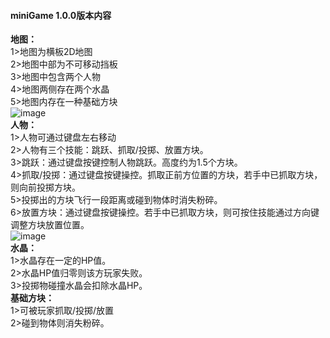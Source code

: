 #### miniGame 1.0.0版本内容
**地图：**  
1>地图为横板2D地图  
2>地图中部为不可移动挡板  
3>地图中包含两个人物  
4>地图两侧存在两个水晶  
5>地图内存在一种基础方块  
![image](**/Resource/map.png)  
**人物：**  
1>人物可通过键盘左右移动  
2>人物有三个技能：跳跃、抓取/投掷、放置方块。  
3>跳跃：通过键盘按键控制人物跳跃。高度约为1.5个方块。  
4>抓取/投掷：通过键盘按键操控。抓取正前方位置的方块，若手中已抓取方块，则向前投掷方块。  
5>投掷出的方块飞行一段距离或碰到物体时消失粉碎。  
6>放置方块：通过键盘按键操控。若手中已抓取方块，则可按住技能通过方向键调整方块放置位置。  
![image](**/Resource/put.png)  
**水晶：**  
1>水晶存在一定的HP值。  
2>水晶HP值归零则该方玩家失败。  
3>投掷物碰撞水晶会扣除水晶HP。  
**基础方块：**  
1>可被玩家抓取/投掷/放置  
2>碰到物体则消失粉碎。